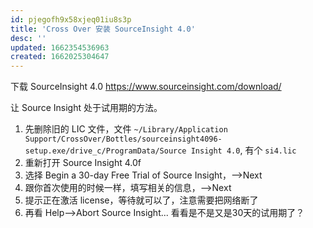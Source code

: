 ```yaml
---
id: pjegofh9x58xjeq01iu8s3p
title: 'Cross Over 安装 SourceInsight 4.0'
desc: ''
updated: 1662354536963
created: 1662025304647
---
```


下载 SourceInsight 4.0 <https://www.sourceinsight.com/download/>

让 Source Insight 处于试用期的方法。

1. 先删除旧的 LIC 文件，文件 `~/Library/Application Support/CrossOver/Bottles/sourceinsight4096-setup.exe/drive_c/ProgramData/Source Insight 4.0`, 有个 `si4.lic`
2. 重新打开 Source Insight 4.0f
3. 选择 Begin a 30-day Free Trial of Source Insight，-->Next
4. 跟你首次使用的时候一样，填写相关的信息，-->Next
5. 提示正在激活 license，等待就可以了，注意需要把网络断了
6. 再看 Help-->Abort Source Insight... 看看是不是又是30天的试用期了？
